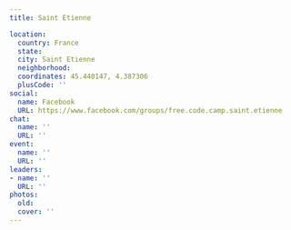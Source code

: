 ```yaml
---
title: Saint Etienne

location:
  country: France
  state: 
  city: Saint Etienne
  neighborhood: 
  coordinates: 45.440147, 4.387306
  plusCode: ''
social:
  name: Facebook
  URL: https://www.facebook.com/groups/free.code.camp.saint.etienne
chat:
  name: ''
  URL: ''
event:
  name: ''
  URL: ''
leaders:
- name: ''
  URL: ''
photos:
  old: 
  cover: ''
---
```

